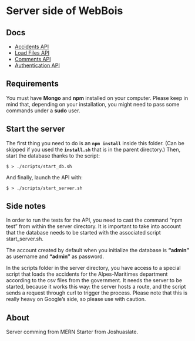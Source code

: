 # Server side of WebBois

## Docs

* [Accidents API](./docs/accidents.md)
* [Load Files API](./docs/load.md)
* [Comments API](./docs/comments.md)
* [Authentication API](./docs/authentication.md)

## Requirements

You must have **Mongo** and **npm** installed on your computer.
Please keep in mind that, depending on your installation, you might need to pass some commands under a **sudo** user.

## Start the server

The first thing you need to do is an **`npm install`** inside this folder.
(Can be skipped if you used the **`install.sh`** that is in the parent directory.)
Then, start the database thanks to the script:

```
$ > ./scripts/start_db.sh
```

And finally, launch the API with:

```
$ > ./scripts/start_server.sh
```

## Side notes

In order to run the tests for the API, you need to cast the command “npm test” from within the server directory.
It is important to take into account that the database needs to be started with the associated script start_server.sh.

The account created by default when you initialize the database is **“admin”** as username and **“admin”** as password.

In the scripts folder in the server directory, you have access to a special script that loads the accidents for the Alpes-Maritimes department according to the csv files from the government. 
It needs the server to be started, because it works this way: the server hosts a route, and the script sends a request through curl to trigger the process. Please note that this is really heavy on Google’s side, so please use with caution.

## About

Server comming from MERN Starter from Joshuaslate.
